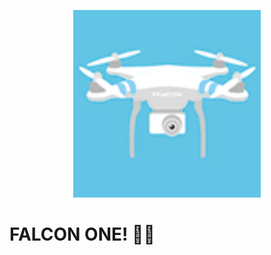 <p align="center">
<img align="centre" width="300" src="Spec.md/drone.gif" alt="Cryptobyte logo" />
<p>

# FALCON ONE! :helicopter::dash: